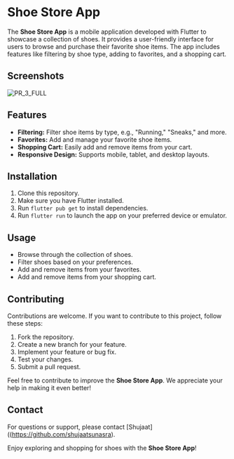 # Shoe Store App

The **Shoe Store App** is a mobile application developed with Flutter to showcase a collection of shoes. It provides a user-friendly interface for users to browse and purchase their favorite shoe items. The app includes features like filtering by shoe type, adding to favorites, and a shopping cart.

## Screenshots

![PR_3_FULL](https://github.com/shujaatsunasra/FluShoes/assets/142157275/81664fb4-b0ac-4348-af1f-0b27314cd5c8)



## Features

- **Filtering:** Filter shoe items by type, e.g., "Running," "Sneaks," and more.
- **Favorites:** Add and manage your favorite shoe items.
- **Shopping Cart:** Easily add and remove items from your cart.
- **Responsive Design:** Supports mobile, tablet, and desktop layouts.

## Installation

1. Clone this repository.
2. Make sure you have Flutter installed.
3. Run `flutter pub get` to install dependencies.
4. Run `flutter run` to launch the app on your preferred device or emulator.

## Usage

- Browse through the collection of shoes.
- Filter shoes based on your preferences.
- Add and remove items from your favorites.
- Add and remove items from your shopping cart.

## Contributing

Contributions are welcome. If you want to contribute to this project, follow these steps:

1. Fork the repository.
2. Create a new branch for your feature.
3. Implement your feature or bug fix.
4. Test your changes.
5. Submit a pull request.

Feel free to contribute to improve the **Shoe Store App**. We appreciate your help in making it even better!

## Contact

For questions or support, please contact [Shujaat]((https://github.com/shujaatsunasra).

Enjoy exploring and shopping for shoes with the **Shoe Store App**!

